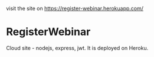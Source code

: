 visit the site on https://register-webinar.herokuapp.com/
# RegisterWebinar
Cloud site - nodejs, express, jwt. It is deployed on Heroku.
